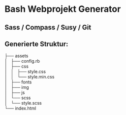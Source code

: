 Bash Webprojekt Generator
=========================================================

Sass / Compass / Susy / Git
---------------------------------------

Generierte Struktur:
--------------------

├── assets<br>
│   ├── config.rb<br>
│   ├── css<br>
│   │   ├── style.css<br>
│   │   └── style.min.css<br>
│   ├── fonts<br>
│   ├── img<br>
│   ├── js<br>
│   └── scss<br>
│       └── style.scss<br>
└── index.html<br>
